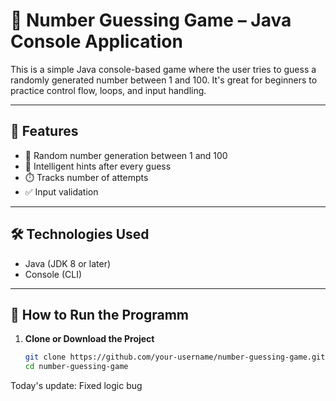 # 🎯 Number Guessing Game – Java Console Application

This is a simple Java console-based game where the user tries to guess a randomly generated number between 1 and 100. It's great for beginners to practice control flow, loops, and input handling.

---

## 📌 Features

- 🔢 Random number generation between 1 and 100
- 🧠 Intelligent hints after every guess
- ⏱️ Tracks number of attempts
- ✅ Input validation

---

## 🛠️ Technologies Used

- Java (JDK 8 or later)
- Console (CLI)

---

## 🚀 How to Run the Programm

1. **Clone or Download the Project**
   ```bash
   git clone https://github.com/your-username/number-guessing-game.git
   cd number-guessing-game
T o d a y ' s   u p d a t e :   F i x e d   l o g i c   b u g  
 